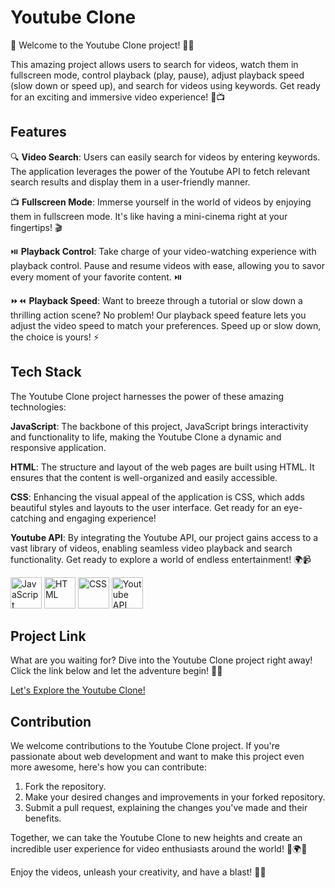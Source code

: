 # Youtube Clone

🚀 Welcome to the Youtube Clone project! 🎉🎥

This amazing project allows users to search for videos, watch them in fullscreen mode, control playback (play, pause), adjust playback speed (slow down or speed up), and search for videos using keywords. Get ready for an exciting and immersive video experience! 🌟📺

## Features

🔍 **Video Search**: Users can easily search for videos by entering keywords. The application leverages the power of the Youtube API to fetch relevant search results and display them in a user-friendly manner.

📺 **Fullscreen Mode**: Immerse yourself in the world of videos by enjoying them in fullscreen mode. It's like having a mini-cinema right at your fingertips! 🎬

⏯️ **Playback Control**: Take charge of your video-watching experience with playback control. Pause and resume videos with ease, allowing you to savor every moment of your favorite content. ⏯️

⏩⏪ **Playback Speed**: Want to breeze through a tutorial or slow down a thrilling action scene? No problem! Our playback speed feature lets you adjust the video speed to match your preferences. Speed up or slow down, the choice is yours! ⚡

## Tech Stack

The Youtube Clone project harnesses the power of these amazing technologies:

**JavaScript**: The backbone of this project, JavaScript brings interactivity and functionality to life, making the Youtube Clone a dynamic and responsive application.

**HTML**: The structure and layout of the web pages are built using HTML. It ensures that the content is well-organized and easily accessible.

**CSS**: Enhancing the visual appeal of the application is CSS, which adds beautiful styles and layouts to the user interface. Get ready for an eye-catching and engaging experience!

**Youtube API**: By integrating the Youtube API, our project gains access to a vast library of videos, enabling seamless video playback and search functionality. Get ready to explore a world of endless entertainment! 🌍📹

<img src="https://upload.wikimedia.org/wikipedia/commons/9/99/Unofficial_JavaScript_logo_2.svg" alt="JavaScript" width="50" /> <img src="https://upload.wikimedia.org/wikipedia/commons/6/61/HTML5_logo_and_wordmark.svg" alt="HTML" width="50" /> <img src="https://upload.wikimedia.org/wikipedia/commons/d/d5/CSS3_logo_and_wordmark.svg" alt="CSS" width="50" /> <img src="https://github.com/Shubh2-0/Youtube-Clone/assets/112773220/0bbcae91-bdba-4da3-9d6c-adcacc59908a" alt="Youtube API" width="50" />

## Project Link

What are you waiting for? Dive into the Youtube Clone project right away! Click the link below and let the adventure begin! 🎉🔗

[Let's Explore the Youtube Clone!](https://genuine-sable-69c1a0.netlify.app/)

## Contribution

We welcome contributions to the Youtube Clone project. If you're passionate about web development and want to make this project even more awesome, here's how you can contribute:

1. Fork the repository.
2. Make your desired changes and improvements in your forked repository.
3. Submit a pull request, explaining the changes you've made and their benefits.

Together, we can take the Youtube Clone to new heights and create an incredible user experience for video enthusiasts around the world! 🌟🌍🚀

Enjoy the videos, unleash your creativity, and have a blast! 🎥🎉
